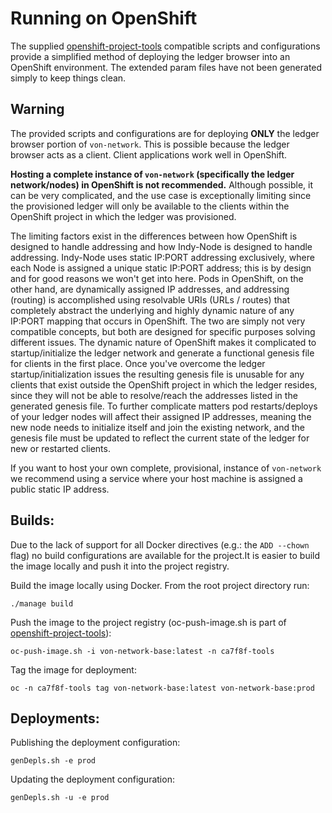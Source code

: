 # Running on OpenShift
The supplied [openshift-project-tools](https://github.com/BCDevOps/openshift-project-tools) compatible scripts and configurations provide a simplified method of deploying the ledger browser into an OpenShift environment.  The extended param files have not been generated simply to keep things clean.

## Warning
The provided scripts and configurations are for deploying **ONLY** the ledger browser portion of `von-network`.  This is possible because the ledger browser acts as a client.  Client applications work well in OpenShift.

**Hosting a complete instance of `von-network` (specifically the ledger network/nodes) in OpenShift is not recommended.**  Although possible, it can be very complicated, and the use case is exceptionally limiting since the provisioned ledger will only be available to the clients within the OpenShift project in which the ledger was provisioned.

The limiting factors exist in the differences between how OpenShift is designed to handle addressing and how Indy-Node is designed to handle addressing.  Indy-Node uses static IP:PORT addressing exclusively, where each Node is assigned a unique static IP:PORT address; this is by design and for good reasons we won't get into here.  Pods in OpenShift, on the other hand, are dynamically assigned IP addresses, and addressing (routing) is accomplished using resolvable URIs (URLs / routes) that completely abstract the underlying and highly dynamic nature of any IP:PORT mapping that occurs in OpenShift.  The two are simply not very compatible concepts, but both are designed for specific purposes solving different issues.  The dynamic nature of OpenShift makes it complicated to startup/initialize the ledger network and generate a functional genesis file for clients in the first place.  Once you've overcome the ledger startup/initialization issues the resulting genesis file is unusable for any clients that exist outside the OpenShift project in which the ledger resides, since they will not be able to resolve/reach the addresses listed in the generated genesis file.  To further complicate matters pod restarts/deploys of your ledger nodes will affect their assigned IP addresses, meaning the new node needs to initialize itself and join the existing network, and the genesis file must be updated to reflect the current state of the ledger for new or restarted clients.

If you want to host your own complete, provisional, instance of `von-network` we recommend using a service where your host machine is assigned a public static IP address.

## Builds:
Due to the lack of support for all Docker directives (e.g.: the `ADD --chown` flag) no build configurations are available for the project.It is easier to build the image locally and push it into the project registry.

Build the image locally using Docker.  From the root project directory run:
```
./manage build
```

Push the image to the project registry (oc-push-image.sh is part of  [openshift-project-tools](https://github.com/BCDevOps/openshift-project-tools)):
```
oc-push-image.sh -i von-network-base:latest -n ca7f8f-tools
```

Tag the image for deployment:
```
oc -n ca7f8f-tools tag von-network-base:latest von-network-base:prod
```

## Deployments:
Publishing the deployment configuration:
```
genDepls.sh -e prod
```

Updating the deployment configuration:
```
genDepls.sh -u -e prod
```
